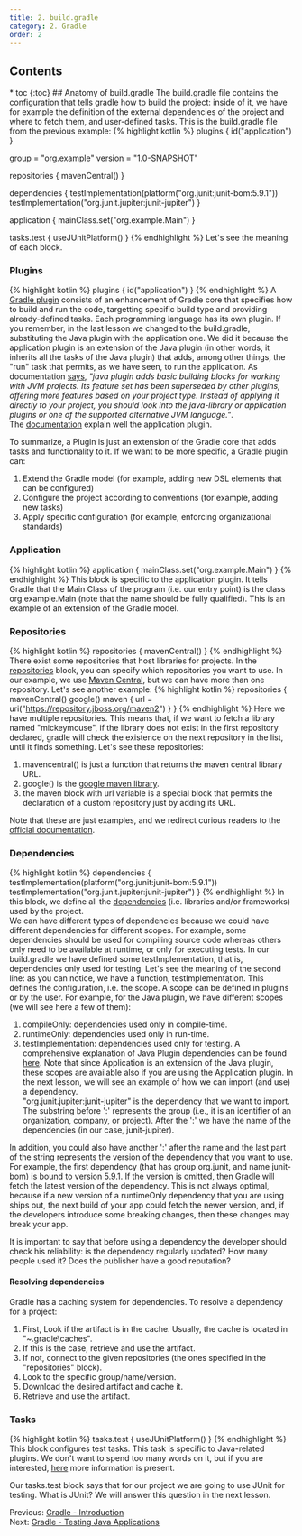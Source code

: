 ```yaml
---
title: 2. build.gradle 
category: 2. Gradle
order: 2
---
```

<h2>Contents</h2>
* toc
{:toc}
## Anatomy of build.gradle
The build.gradle file contains the configuration that tells gradle how to build the project: inside of it, we have for example the definition of the external dependencies of the project and where to fetch them, and user-defined tasks.
This is the build.gradle file from the previous example:
{% highlight kotlin %}
plugins {
    id("application")
}

group = "org.example"
version = "1.0-SNAPSHOT"

repositories {
    mavenCentral()
}

dependencies {
    testImplementation(platform("org.junit:junit-bom:5.9.1"))
    testImplementation("org.junit.jupiter:junit-jupiter")
}

application {
    mainClass.set("org.example.Main")
}

tasks.test {
    useJUnitPlatform()
}
{% endhighlight %}
Let's see the meaning of each block.
### Plugins
{% highlight kotlin %}
plugins {
    id("application")
}
{% endhighlight %}
A <a href="https://docs.gradle.org/current/userguide/plugins.html">Gradle plugin</a> consists of an enhancement of Gradle core that specifies how to build and run the code, targetting specific build type and providing already-defined tasks. Each programming language has its own plugin. If you remember, in the last lesson we changed to the build.gradle, substituting the Java plugin with the application one. We did it because the application plugin is an extension of the Java plugin (in other words, it inherits all the tasks of the Java plugin) that adds, among other things, the "run" task that permits, as we have seen, to run the application. As documentation <a href="https://docs.gradle.org/current/userguide/java_plugin.html#java_plugin">says</a>, *"java plugin adds basic building blocks for working with JVM projects. Its feature set has been superseded by other plugins, offering more features based on your project type. Instead of applying it directly to your project, you should look into the java-library or application plugins or one of the supported alternative JVM language."*.  
The <a href="https://docs.gradle.org/current/userguide/application_plugin.html">documentation</a> explain well the application plugin.  

To summarize, a Plugin is just an extension of the Gradle core that adds tasks and functionality to it.  If we want to be more specific, a Gradle plugin can:
1. Extend the Gradle model (for example, adding new DSL elements that can be configured)
2. Configure the project according to conventions (for example, adding new tasks)
3. Apply specific configuration (for example, enforcing organizational standards)
### Application
{% highlight kotlin %}
application {
    mainClass.set("org.example.Main")
}
{% endhighlight %}
This block is specific to the application plugin. It tells Gradle that the Main Class of the program (i.e. our entry point) is the class org.example.Main (note that the name should be fully qualified). This is an example of an extension of the Gradle model.
### Repositories
{% highlight kotlin %}
repositories {
    mavenCentral()
}
{% endhighlight %}
There exist some repositories that host libraries for projects. In the <a href="https://docs.gradle.org/current/userguide/declaring_repositories.html">repositories</a> block, you can specify which repositories you want to use. In our example, we use <a href="https://repo.maven.apache.org/maven2/">Maven Central</a>, but we can have more than one repository. Let's see another example:
{% highlight kotlin %}
repositories {
    mavenCentral()
    google()
    maven {
        url = uri("https://repository.jboss.org/maven2")
    }
}
{% endhighlight %}
Here we have multiple repositories. This means that, if we want to fetch a library named "mickeymouse", if the library does not exist in the first repository declared, gradle will check the existence on the next repository in the list, until it finds something. Let's see these repositories:
1. mavencentral() is just a function that returns the maven central library URL.
2. google() is the <a href="https://maven.google.com/web/index.html">google maven library</a>.
3. the maven block with url variable is a special block that permits the declaration of a custom repository just by adding its URL.  

Note that these are just examples, and we redirect curious readers to the <a href="https://docs.gradle.org/current/userguide/declaring_repositories.html">official documentation</a>.
### Dependencies
{% highlight kotlin %}
dependencies {
    testImplementation(platform("org.junit:junit-bom:5.9.1"))
    testImplementation("org.junit.jupiter:junit-jupiter")
}
{% endhighlight %}
In this block, we define all the <a href="https://docs.gradle.org/current/userguide/declaring_dependencies.html#declaring-dependencies">dependencies</a> (i.e. libraries and/or frameworks) used by the project.  
We can have different types of dependencies because we could have different dependencies for different scopes. For example, some dependencies should be used for compiling source code whereas others only need to be available at runtime, or only for executing tests. In our build.gradle we have defined some testImplementation, that is, dependencies only used for testing. Let's see the meaning of the second line: as you can notice, we have a function, testImplementation. This defines the configuration, i.e. the scope. A scope can be defined in plugins or by the user. For example, for the Java plugin, we have different scopes (we will see here a few of them):
1. compileOnly: dependencies used only in compile-time.
2. runtimeOnly: dependencies used only in run-time.
3. testImplementation: dependencies used only for testing.
A comprehensive explanation of Java Plugin dependencies can be found <a href="https://docs.gradle.org/current/userguide/java_plugin.html#sec:java_plugin_and_dependency_management">here</a>. Note that since Application is an extension of the Java plugin, these scopes are available also if you are using the Application plugin. In the next lesson, we will see an example of how we can import (and use) a dependency.  
"org.junit.jupiter:junit-jupiter" is the dependency that we want to import. The substring before ':' represents the group (i.e., it is an identifier of an organization, company, or project). After the ':' we have the name of the dependencies (in our case, junit-jupiter).  

In addition, you could also have another ':' after the name and the last part of the string represents the version of the dependency that you want to use. For example, the first dependency (that has group org.junit, and name junit-bom) is bound to version 5.9.1. If the version is omitted, then Gradle will fetch the latest version of the dependency. This is not always optimal, because if a new version of a runtimeOnly dependency that you are using ships out, the next build of your app could fetch the newer version, and, if the developers introduce some breaking changes, then these changes may break your app.  

It is important to say that before using a dependency the developer should check his reliability: is the dependency regularly updated? How many people used it? Does the publisher have a good reputation?
#### Resolving dependencies
Gradle has a caching system for dependencies. To resolve a dependency for a project:
1. First, Look if the artifact is in the cache. Usually, the cache is located in "~\.gradle\caches".  
2. If this is the case, retrieve and use the artifact.
3. If not, connect to the given repositories (the ones specified in the "repositories" block).
4. Look to the specific group/name/version.
5. Download the desired artifact and cache it.
6. Retrieve and use the artifact.
### Tasks
{% highlight kotlin %}
tasks.test {
    useJUnitPlatform()
}
{% endhighlight %}
This block configures test tasks. This task is specific to Java-related plugins. We don't want to spend too many words on it, but if you are interested, <a href="https://docs.gradle.org/current/userguide/java_testing.html">here</a> more information is present. 

Our tasks.test block says that for our project we are going to use JUnit for testing. What is JUnit? We will answer this question in the next lesson.
<div>
Previous: <a href="/SoftwareArcitecture/gradle/introduction">Gradle - Introduction</a>
</div>
<div>
Next: <a href="/SoftwareArcitecture/gradle/testing-java-applications">Gradle - Testing Java Applications</a>  
</div>